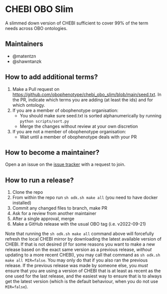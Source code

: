 # CHEBI OBO Slim

A slimmed down version of CHEBI sufficient to cover 99% of the term needs across OBO ontologies.

## Maintainers

- @matentzn
- @shawntanzk

## How to add additional terms?

1. Make a Pull request on https://github.com/obophenotype/chebi_obo_slim/blob/main/seed.txt. In the PR, indicate which terms you are adding (at least the ids) and for which ontology.
2. If you are a member of obophenotype organisation:
   - You should make sure seed.txt is sorted alphanumerically by running `python scripts/sort.py`
   - Merge the changes without review at your own discretion
3. If you are not a member of obophenotype organisation:
   - Wait until a member of obophenotype deals with your PR

## How to become a maintainer?

Open a an issue on the [issue tracker](https://github.com/obophenotype/chebi_obo_slim/issues) with a request to join.

## How to run a release?

1. Clone the repo
1. From within the repo run `sh odk.sh make all` (you need to have docker installed)
1. Commit any changed files to branch, make PR
1. Ask for a review from another maintainer
1. After a single approval, merge
1. Make a GitHub release with the usual OBO tag (i.e. v2022-09-21)

Note that running the `sh odk.sh make all` command above will forcefully
refresh the local CHEBI mirror by downloading the latest available
version of CHEBI. If that is not desired (if for some reasons you want
to make a new release based on the exact same version as a previous
release, _without_ updating to a more recent CHEBI), you may call that
command as `sh odk.sh make all MIR=false`. You may only do that if you
also ran the previous release. If the previous release was made by
someone else, you _must_ ensure that you are using a version of CHEBI
that is at least as recent as the one used for the last release, and the
easiest way to ensure that is to always get the latest version (which is
the default behaviour, when you do not use `MIR=false`).
